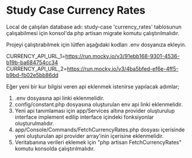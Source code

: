 # Study Case Currency Rates

Local de çalışılan database adı: study-case
'currency_rates' tablosunun çalışabilmesi için konsol'da php artisan migrate komutu çalıştırılmalıdır.
 
Projeyi çalıştırabilmek için lütfen aşağıdaki kodları .env dosyanıza ekleyin.

CURRENCY_API_URL_1=https://run.mocky.io/v3/91ebb168-9301-4536-b19b-ba684754cc34
CURRENCY_API_URL_2=https://run.mocky.io/v3/4ba5bfed-ef6e-4ff5-b9bd-fb02e5bb86dd

Eğer yeni bir kur bilgisi veren api eklenmek istenirse yapılacak adımlar;

1. .env dosyasına api linki eklenmelidir.
2. config/constant.php dosyasına oluşturulan env api linki eklenmelidir.
3. Yeni api tanımlaması için app/Services altına provider oluşturulup interface implement edilip interface içindeki fonksiyonlar oluşturulmalıdır.
4. app/Console/Commands/FetchCurrencyRates.php dosyası içerisinde yeni oluşturulan api provider array'inin içerisine eklenmelidir.
5. Veritabanına verileri eklemek için "php artisan FetchCurrencyRates" komutu konsolda çalıştırılmalıdır.
